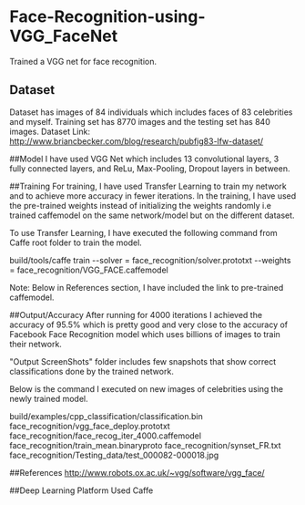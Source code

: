 # Face-Recognition-using-VGG_FaceNet
Trained a VGG net for face recognition.

## Dataset
Dataset has images of 84 individuals which includes faces of 83 celebrities and myself. Training set has 8770 images and the testing set has 840 images. 
Dataset Link: http://www.briancbecker.com/blog/research/pubfig83-lfw-dataset/

##Model
I have used VGG Net which includes 13 convolutional layers, 3 fully connected layers, and ReLu, Max-Pooling, Dropout layers in between. 

##Training
For training, I have used Transfer Learning to train my network and to achieve more accuracy in fewer iterations. In the training, 
I have used the pre-trained weights instead of initializing the weights randomly i.e trained caffemodel on the same network/model but on the different dataset.
 
To use Transfer Learning, I have executed the following command from Caffe root folder to train the model.

build/tools/caffe train --solver = face_recognition/solver.prototxt --weights = face_recognition/VGG_FACE.caffemodel

Note: Below in References section, I have included the link to pre-trained caffemodel.

##Output/Accuracy
After running for 4000 iterations I achieved the accuracy of 95.5% which is pretty good and very close to the accuracy of Facebook Face Recognition model which uses billions of images to train their network.

"Output ScreenShots" folder includes few snapshots that show correct classifications done by the trained network.

Below is the command I executed on new images of celebrities using the newly trained model.

build/examples/cpp_classification/classification.bin face_recognition/vgg_face_deploy.prototxt face_recognition/face_recog_iter_4000.caffemodel face_recognition/train_mean.binaryproto face_recognition/synset_FR.txt face_recognition/Testing_data/test_000082-000018.jpg

##References
http://www.robots.ox.ac.uk/~vgg/software/vgg_face/

##Deep Learning Platform Used
Caffe
